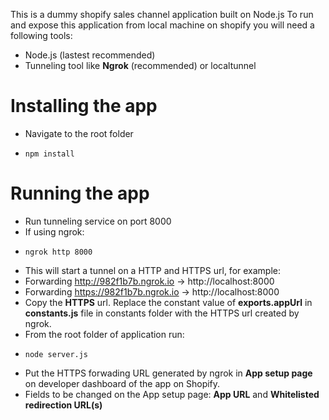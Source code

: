 This is a dummy shopify sales channel application built on Node.js
To run and expose this application from local machine on shopify you will need a following tools:  
  - Node.js (lastest recommended)
  - Tunneling tool like **Ngrok** (recommended) or localtunnel

# Installing the app

  - Navigate to the root folder
  -     npm install
  
# Running the app
  - Run tunneling service on port 8000
  - If using ngrok:
  -     ngrok http 8000
  - This will start a tunnel on a HTTP and HTTPS url, for example: 
  - Forwarding http://982f1b7b.ngrok.io -> http://localhost:8000   
  - Forwarding https://982f1b7b.ngrok.io -> http://localhost:8000
  - Copy the **HTTPS** url. Replace the constant value of **exports.appUrl** in **constants.js** file in constants folder with the HTTPS url created by ngrok.
  - From the root folder of application run:
  -     node server.js
  - Put the HTTPS forwading URL generated by ngrok in **App setup page** on developer dashboard of the app on Shopify.
  - Fields to be changed on the App setup page: **App URL** and **Whitelisted redirection URL(s)**
